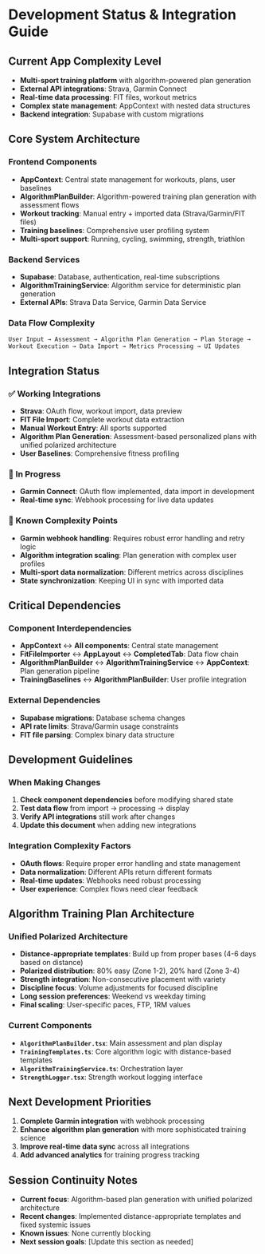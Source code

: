 # Development Status & Integration Guide

## Current App Complexity Level
- **Multi-sport training platform** with algorithm-powered plan generation
- **External API integrations**: Strava, Garmin Connect
- **Real-time data processing**: FIT files, workout metrics
- **Complex state management**: AppContext with nested data structures
- **Backend integration**: Supabase with custom migrations

## Core System Architecture

### Frontend Components
- **AppContext**: Central state management for workouts, plans, user baselines
- **AlgorithmPlanBuilder**: Algorithm-powered training plan generation with assessment flows
- **Workout tracking**: Manual entry + imported data (Strava/Garmin/FIT files)
- **Training baselines**: Comprehensive user profiling system
- **Multi-sport support**: Running, cycling, swimming, strength, triathlon

### Backend Services
- **Supabase**: Database, authentication, real-time subscriptions
- **AlgorithmTrainingService**: Algorithm service for deterministic plan generation
- **External APIs**: Strava Data Service, Garmin Data Service

### Data Flow Complexity
```
User Input → Assessment → Algorithm Plan Generation → Plan Storage → Workout Execution → Data Import → Metrics Processing → UI Updates
```

## Integration Status

### ✅ Working Integrations
- **Strava**: OAuth flow, workout import, data preview
- **FIT File Import**: Complete workout data extraction
- **Manual Workout Entry**: All sports supported
- **Algorithm Plan Generation**: Assessment-based personalized plans with unified polarized architecture
- **User Baselines**: Comprehensive fitness profiling

### 🔄 In Progress
- **Garmin Connect**: OAuth flow implemented, data import in development
- **Real-time sync**: Webhook processing for live data updates

### 🚧 Known Complexity Points
- **Garmin webhook handling**: Requires robust error handling and retry logic
- **Algorithm integration scaling**: Plan generation with complex user profiles
- **Multi-sport data normalization**: Different metrics across disciplines
- **State synchronization**: Keeping UI in sync with imported data

## Critical Dependencies

### Component Interdependencies
- **AppContext** ↔ **All components**: Central state management
- **FitFileImporter** ↔ **AppLayout** ↔ **CompletedTab**: Data flow chain
- **AlgorithmPlanBuilder** ↔ **AlgorithmTrainingService** ↔ **AppContext**: Plan generation pipeline
- **TrainingBaselines** ↔ **AlgorithmPlanBuilder**: User profile integration

### External Dependencies
- **Supabase migrations**: Database schema changes
- **API rate limits**: Strava/Garmin usage constraints
- **FIT file parsing**: Complex binary data structure

## Development Guidelines

### When Making Changes
1. **Check component dependencies** before modifying shared state
2. **Test data flow** from import → processing → display
3. **Verify API integrations** still work after changes
4. **Update this document** when adding new integrations

### Integration Complexity Factors
- **OAuth flows**: Require proper error handling and state management
- **Data normalization**: Different APIs return different formats
- **Real-time updates**: Webhooks need robust processing
- **User experience**: Complex flows need clear feedback

## Algorithm Training Plan Architecture

### Unified Polarized Architecture
- **Distance-appropriate templates**: Build up from proper bases (4-6 days based on distance)
- **Polarized distribution**: 80% easy (Zone 1-2), 20% hard (Zone 3-4)
- **Strength integration**: Non-consecutive placement with variety
- **Discipline focus**: Volume adjustments for focused discipline
- **Long session preferences**: Weekend vs weekday timing
- **Final scaling**: User-specific paces, FTP, 1RM values

### Current Components
- **`AlgorithmPlanBuilder.tsx`**: Main assessment and plan display
- **`TrainingTemplates.ts`**: Core algorithm logic with distance-based templates
- **`AlgorithmTrainingService.ts`**: Orchestration layer
- **`StrengthLogger.tsx`**: Strength workout logging interface

## Next Development Priorities
1. **Complete Garmin integration** with webhook processing
2. **Enhance algorithm plan generation** with more sophisticated training science
3. **Improve real-time data sync** across all integrations
4. **Add advanced analytics** for training progress tracking

## Session Continuity Notes
- **Current focus**: Algorithm-based plan generation with unified polarized architecture
- **Recent changes**: Implemented distance-appropriate templates and fixed systemic issues
- **Known issues**: None currently blocking
- **Next session goals**: [Update this section as needed] 